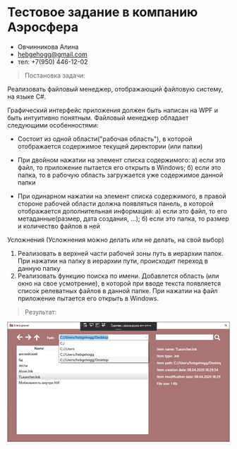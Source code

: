 # Тестовое задание в компанию Аэросфера
- Овчинникова Алина 
- hebgehogg@gmail.com
- тел: +7(950) 446-12-02


> Постановка задачи:

Реализовать файловый менеджер, отображающий файловую систему, на языке C#. 

Графический интерфейс приложения должен быть написан на WPF и быть интуитивно понятным.
Файловый менеджер обладает следующими особенностями:
* Состоит из одной области("рабочая область"), в которой отображается содержимое текущей директории (или папки)
* При двойном нажатии на элемент списка содержимого:
   а) если это файл, то приложение пытается его открыть в Windows;
   б) если это папка, то в рабочую область загружается уже содержимое данной папки

* При одинарном нажатии на элемент списка содержимого, в правой стороне рабочей
области должна появляться панель, в которой отображается дополнительная информация:
   а) если это файл, то его метаданные(размер, дата создания, ...);
   б) если это папка, то размер и количество файлов в ней

Усложнения (Усложнения можно делать или не делать, на свой выбор)

1) Реализовать в верхней части рабочей зоны путь в иерархии папок. При нажатии на папку
в иерархии пути, происходит переход в данную папку
2) Реализовать функцию поиска по имени. Добавлется область (или окно на свое усмотрение), 
в которой при вводе текста появляется список релеватных файлов в данной папке. 
При нажатии на файл приложение пытается его открыть в Windows.

> Результат:

![Скриншот интерфейса](https://github.com/hebgehogg/Explorer/blob/master/FileExplorer.png)
